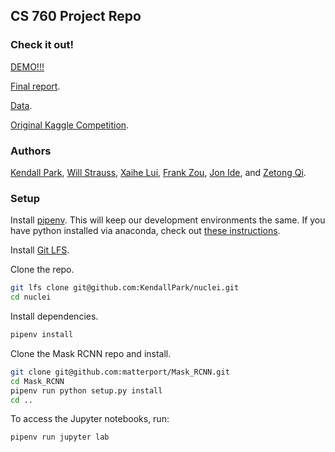 ## CS 760 Project Repo

### Check it out!

[DEMO!!!](http://104.197.241.47:8888/notebooks/demo.ipynb?token=7ed59b32c788b364212da4096ebed68467491be89e1d2e24)

[Final report](https://docs.google.com/document/d/1XiXpHKwEOPc9PkKmj1xGaOxLR5skX2kg2bvludoqqXg/edit?usp=sharing).

[Data](https://docs.google.com/spreadsheets/d/1r2RDiRO-6SYY2ZDEveDztFRMF0re3nCt5PwRgchQM6E/edit?usp=sharing).

[Original Kaggle Competition](https://www.kaggle.com/c/data-science-bowl-2018).

### Authors

[Kendall Park](https://github.com/KendallPark), [Will Strauss](https://github.com/willstrauss), [Xaihe Lui](https://github.com/shynehua), [Frank Zou](https://github.com/szou28), [Jon Ide](https://github.com/pastpeak), and [Zetong Qi](https://github.com/zetongqi).

### Setup

Install [pipenv](https://github.com/pypa/pipenv). This will keep our development environments the same. If you have python installed via anaconda, check out [these instructions](https://github.com/pypa/pipenv/blob/master/docs/advanced.rst#-pipenv-and-conda).

Install [Git LFS](https://git-lfs.github.com/).

Clone the repo.

``` sh
git lfs clone git@github.com:KendallPark/nuclei.git
cd nuclei
```

Install dependencies.
``` sh
pipenv install
```

Clone the Mask RCNN repo and install.
``` sh
git clone git@github.com:matterport/Mask_RCNN.git
cd Mask_RCNN
pipenv run python setup.py install
cd ..
```

To access the Jupyter notebooks, run:

``` sh
pipenv run jupyter lab
```
